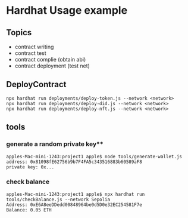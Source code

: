 # Hardhat Usage example

## Topics

- contract writing
- contract test
- contract complie (obtain abi)
- contract deployment (test net)

## DeployContract

```agsl
npx hardhat run deployments/deploy-token.js --network <network>
npx hardhat run deployments/deploy-did.js --network <network>
npx hardhat run deployments/deploy-nft.js --network <network>

```

## tools

### generate a random private key**

```shell
apples-Mac-mini-1243:project1 apple$ node tools/generate-wallet.js
address: 0x81098fE62756b9b7F4FA5c343516883b60589aF8
private key: 0x...
```

### check balance

```shell
apples-Mac-mini-1243:project1 apple$ npx hardhat run tools/checkBalance.js --network Sepolia
Address: 0xE6A8eeDDedd00848964be0d5D0e32EC254581F7e
Balance: 0.05 ETH
```
